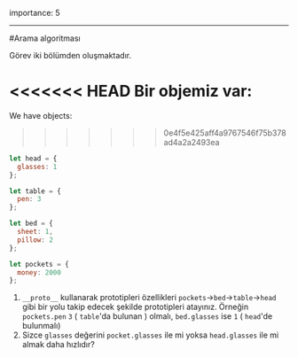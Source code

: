 importance: 5

---

#Arama algoritması

Görev iki bölümden oluşmaktadır.

<<<<<<< HEAD
Bir objemiz var:
=======
We have objects:
>>>>>>> 0e4f5e425aff4a9767546f75b378ad4a2a2493ea

```js
let head = {
  glasses: 1
};

let table = {
  pen: 3
};

let bed = {
  sheet: 1,
  pillow: 2
};

let pockets = {
  money: 2000
};
```

1. `__proto__` kullanarak prototipleri özellikleri `pockets`->`bed`->`table`->`head` gibi bir yolu takip edecek şekilde prototipleri atayınız. Örneğin `pockets.pen` `3` ( `table`'da bulunan ) olmalı, `bed.glasses` ise `1` ( `head`'de bulunmalı) 
2. Sizce `glasses` değerini `pocket.glasses` ile mi yoksa `head.glasses` ile mi almak daha hızlıdır? 